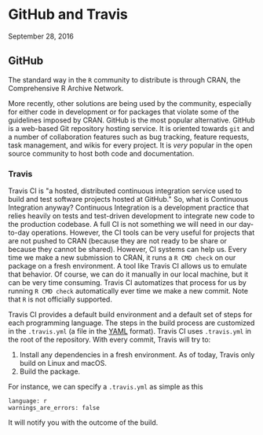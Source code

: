 GitHub and Travis
================
September 28, 2016

GitHub
------

The standard way in the `R` community to distribute is through CRAN, the Comprehensive R Archive Network.

More recently, other solutions are being used by the community, especially for either code in development or for packages that violate some of the guidelines imposed by CRAN. GitHub is the most popular alternative. GitHub is a web-based Git repository hosting service. It is oriented towards `git` and a number of collaboration features such as bug tracking, feature requests, task management, and wikis for every project. It is *very* popular in the open source community to host both code and documentation.

### Travis

Travis CI is "a hosted, distributed continuous integration service used to build and test software projects hosted at GitHub." So, what is Continuous Integration anyway? Continuous Integration is a development practice that relies heavily on tests and test-driven development to integrate new code to the production codebase. A full CI is not something we will need in our day-to-day operations. However, the CI tools can be very useful for projects that are not pushed to CRAN (because they are not ready to be share or because they cannot be shared). However, CI systems can help us. Every time we make a new submission to CRAN, it runs a `R CMD check` on our package on a fresh environment. A tool like Travis CI allows us to emulate that behavior. Of course, we can do it manually in our local machine, but it can be very time consuming. Travis CI automatizes that process for us by running `R CMD check` automatically ever time we make a new commit. Note that `R` is not officially supported.

Travis CI provides a default build environment and a default set of steps for each programming language. The steps in the build process are customized in the `.travis.yml` (a file in the [YAML](https://en.wikipedia.org/wiki/YAML) format). Travis CI uses `.travis.yml` in the root of the repository. With every commit, Travis will try to:

1.  Install any dependencies in a fresh environment. As of today, Travis only build on Linux and macOS.
2.  Build the package.

For instance, we can specify a `.travis.yml` as simple as this

    language: r
    warnings_are_errors: false

It will notify you with the outcome of the build.
